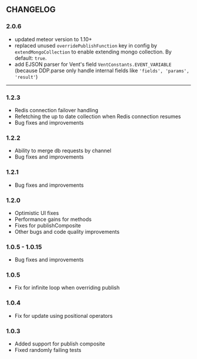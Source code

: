 ## CHANGELOG

### 2.0.6

- updated meteor version to 1.10+
- replaced unused `overridePublishFunction` key in config by `extendMongoCollection` to enable extending mongo collection. By default: `true`.
- add EJSON parser for Vent's field `VentConstants.EVENT_VARIABLE` (because DDP.parse only handle internal fields like `'fields', 'params', 'result'`)

-----

### 1.2.3
- Redis connection failover handling
- Refetching the up to date collection when Redis connection resumes
- Bug fixes and improvements

### 1.2.2
- Ability to merge db requests by channel
- Bug fixes and improvements

### 1.2.1
- Bug fixes and improvements

### 1.2.0
- Optimistic UI fixes
- Performance gains for methods
- Fixes for publishComposite
- Other bugs and code quality improvements

### 1.0.5 - 1.0.15
- Bug fixes and improvements

### 1.0.5
- Fix for infinite loop when overriding publish

### 1.0.4
- Fix for update using positional operators

### 1.0.3
- Added support for publish composite
- Fixed randomly failing tests